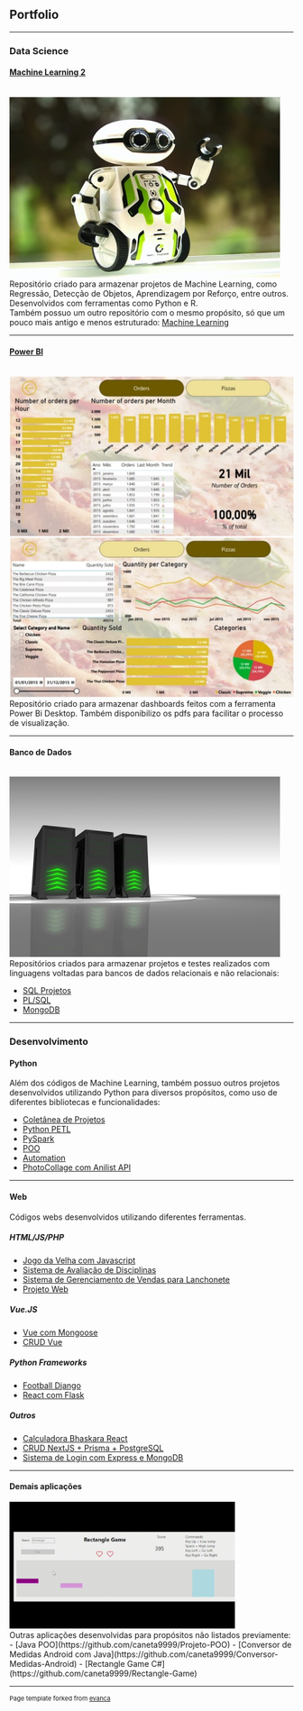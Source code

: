 ## Portfolio

---

### Data Science
#### [Machine Learning 2](https://github.com/caneta9999/UsandoMachineLearning-Projetos2)
<br/><img src="images/machine_learning.jpg?raw=true"/>
<br/>Repositório criado para armazenar projetos de Machine Learning, como Regressão, Detecção de Objetos, Aprendizagem por Reforço, entre outros. Desenvolvidos com ferramentas como Python e R.
<br/>Também possuo um outro repositório com o mesmo propósito, só que um pouco mais antigo e menos estruturado: [Machine Learning](https://github.com/caneta9999/UsandoMachineLearning-Projetos)

---
#### [Power BI](https://github.com/caneta9999/PowerBI-Dashboards)
<br/><img src="images/dashboard_pizza1.jpg?raw=true"/> <img src="images/dashboard_pizza2.jpg?raw=true"/>
<br/>Repositório criado para armazenar dashboards feitos com a ferramenta Power Bi Desktop. Também disponibilizo os pdfs para facilitar o processo de visualização.

---
#### Banco de Dados
<br/><img src="images/banco_de_dados.jpg?raw=true"/>
<br/>Repositórios criados para armazenar projetos e testes realizados com linguagens voltadas para bancos de dados relacionais e não relacionais:
- [SQL Projetos](https://github.com/caneta9999/UsandoSQL-Projetos)
- [PL/SQL](https://github.com/caneta9999/PLSQL-Tests)
- [MongoDB](https://github.com/caneta9999/MongoDB)

---

### Desenvolvimento
#### Python
Além dos códigos de Machine Learning, também possuo outros projetos desenvolvidos utilizando Python para diversos propósitos, como uso de diferentes bibliotecas e funcionalidades:
- [Coletânea de Projetos](https://github.com/caneta9999/UsandoPython-Projetos)
- [Python PETL](https://github.com/caneta9999/Python-PETL)
- [PySpark](https://github.com/caneta9999/PySpark)
- [POO](https://github.com/caneta9999/OOPPython)
- [Automation](https://github.com/caneta9999/AutomationPython)
- [PhotoCollage com Anilist API](https://github.com/caneta9999/PhotoCollage_AnimeCharacters)

---
#### Web
Códigos webs desenvolvidos utilizando diferentes ferramentas.
##### HTML/JS/PHP
- [Jogo da Velha com Javascript](https://github.com/caneta9999/JavaScript-Jogo-da-Velha)
- [Sistema de Avaliação de Disciplinas](https://github.com/caneta9999/sistema-avaliacaodisciplinas)
- [Sistema de Gerenciamento de Vendas para Lanchonete](https://github.com/caneta9999/sgv-lanchonete)
- [Projeto Web](https://github.com/caneta9999/Projeto-Web)

##### Vue.JS
- [Vue com Mongoose](https://github.com/caneta9999/Teste-Vue-Mongoose-Express-Axios)
- [CRUD Vue](https://github.com/caneta9999/CRUD-Vue-JSONServer-Axios)

##### Python Frameworks
- [Football Django](https://github.com/caneta9999/Football-Django)
- [React com Flask](https://github.com/caneta9999/Teste-React-Flask)

##### Outros
- [Calculadora Bhaskara React](https://github.com/caneta9999/Calculadora-Bhaskara-React)
- [CRUD NextJS + Prisma + PostgreSQL](https://github.com/caneta9999/CRUD-NextJS-Prisma-PostgreSQL)
- [Sistema de Login com Express e MongoDB](https://github.com/caneta9999/SistemaLogin-Express-MongoDB)

---
#### Demais aplicações
<img src="images/rectangle_game.gif?raw=true" width="400"/>
<br/>Outras aplicações desenvolvidas para propósitos não listados previamente:
- [Java POO](https://github.com/caneta9999/Projeto-POO)
- [Conversor de Medidas Android com Java](https://github.com/caneta9999/Conversor-Medidas-Android)
- [Rectangle Game C#](https://github.com/caneta9999/Rectangle-Game)

---
<p style="font-size:11px">Page template forked from <a href="https://github.com/evanca/quick-portfolio">evanca</a></p>
<!-- Remove above link if you don't want to attibute -->
